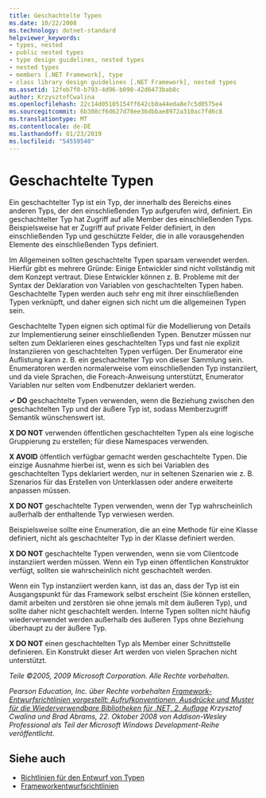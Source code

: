 ```yaml
---
title: Geschachtelte Typen
ms.date: 10/22/2008
ms.technology: dotnet-standard
helpviewer_keywords:
- types, nested
- public nested types
- type design guidelines, nested types
- nested types
- members [.NET Framework], type
- class library design guidelines [.NET Framework], nested types
ms.assetid: 12feb7f0-b793-4d96-b090-42d6473bab8c
author: KrzysztofCwalina
ms.openlocfilehash: 22c14d05105154ff642cb8a44eda8e7c5d0575e4
ms.sourcegitcommit: 6b308cf6d627d78ee36dbbae8972a310ac7fd6c8
ms.translationtype: MT
ms.contentlocale: de-DE
ms.lasthandoff: 01/23/2019
ms.locfileid: "54559540"
---
```

# <a name="nested-types"></a>Geschachtelte Typen
Ein geschachtelter Typ ist ein Typ, der innerhalb des Bereichs eines anderen Typs, der den einschließenden Typ aufgerufen wird, definiert. Ein geschachtelter Typ hat Zugriff auf alle Member des einschließenden Typs. Beispielsweise hat er Zugriff auf private Felder definiert, in den einschließenden Typ und geschützte Felder, die in alle vorausgehenden Elemente des einschließenden Typs definiert.  
  
 Im Allgemeinen sollten geschachtelte Typen sparsam verwendet werden. Hierfür gibt es mehrere Gründe: Einige Entwickler sind nicht vollständig mit dem Konzept vertraut. Diese Entwickler können z. B. Probleme mit der Syntax der Deklaration von Variablen von geschachtelten Typen haben. Geschachtelte Typen werden auch sehr eng mit ihrer einschließenden Typen verknüpft, und daher eignen sich nicht um die allgemeinen Typen sein.  
  
 Geschachtelte Typen eignen sich optimal für die Modellierung von Details zur Implementierung seiner einschließenden Typen. Benutzer müssen nur selten zum Deklarieren eines geschachtelten Typs und fast nie explizit Instanziieren von geschachtelten Typen verfügen. Der Enumerator eine Auflistung kann z. B. ein geschachtelter Typ von dieser Sammlung sein. Enumeratoren werden normalerweise vom einschließenden Typ instanziiert, und da viele Sprachen, die Foreach-Anweisung unterstützt, Enumerator Variablen nur selten vom Endbenutzer deklariert werden.  
  
 **✓ DO** geschachtelte Typen verwenden, wenn die Beziehung zwischen den geschachtelten Typ und der äußere Typ ist, sodass Memberzugriff Semantik wünschenswert ist.  
  
 **X DO NOT** verwenden öffentlichen geschachtelten Typen als eine logische Gruppierung zu erstellen; für diese Namespaces verwenden.  
  
 **X AVOID** öffentlich verfügbar gemacht werden geschachtelte Typen. Die einzige Ausnahme hierbei ist, wenn es sich bei Variablen des geschachtelten Typs deklariert werden, nur in seltenen Szenarien wie z. B. Szenarios für das Erstellen von Unterklassen oder andere erweiterte anpassen müssen.  
  
 **X DO NOT** geschachtelte Typen verwenden, wenn der Typ wahrscheinlich außerhalb der enthaltende Typ verwiesen werden.  
  
 Beispielsweise sollte eine Enumeration, die an eine Methode für eine Klasse definiert, nicht als geschachtelter Typ in der Klasse definiert werden.  
  
 **X DO NOT** geschachtelte Typen verwenden, wenn sie vom Clientcode instanziiert werden müssen.  Wenn ein Typ einen öffentlichen Konstruktor verfügt, sollten sie wahrscheinlich nicht geschachtelt werden.  
  
 Wenn ein Typ instanziiert werden kann, ist das an, dass der Typ ist ein Ausgangspunkt für das Framework selbst erscheint (Sie können erstellen, damit arbeiten und zerstören sie ohne jemals mit dem äußeren Typ), und sollte daher nicht geschachtelt werden. Interne Typen sollten nicht häufig wiederverwendet werden außerhalb des äußeren Typs ohne Beziehung überhaupt zu der äußere Typ.  
  
 **X DO NOT** einen geschachtelten Typ als Member einer Schnittstelle definieren. Ein Konstrukt dieser Art werden von vielen Sprachen nicht unterstützt.  
  
 *Teile ©2005, 2009 Microsoft Corporation. Alle Rechte vorbehalten.*  
  
 *Pearson Education, Inc. über Rechte vorbehalten [Framework-Entwurfsrichtlinien vorgestellt: Aufrufkonventionen, Ausdrücke und Muster für die Wiederverwendbare Bibliotheken für .NET, 2. Auflage](https://www.informit.com/store/framework-design-guidelines-conventions-idioms-and-9780321545619) Krzysztof Cwalina und Brad Abrams, 22. Oktober 2008 von Addison-Wesley Professional als Teil der Microsoft Windows Development-Reihe veröffentlicht.*  
  
## <a name="see-also"></a>Siehe auch

- [Richtlinien für den Entwurf von Typen](../../../docs/standard/design-guidelines/type.md)
- [Frameworkentwurfsrichtlinien](../../../docs/standard/design-guidelines/index.md)
